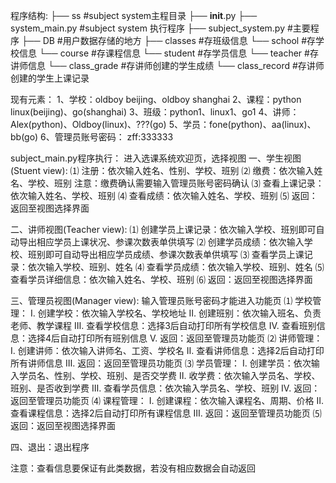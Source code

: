 程序结构:
├── ss                      #subject system主程目录
    ├── __init__.py
    ├── system_main.py      #subject system 执行程序
    ├── subject_system.py   #主要程序
    ├── DB                  #用户数据存储的地方
        ├── classes         #存班级信息
        └── school          #存学校信息
        └── course          #存课程信息
        └── student         #存学员信息
        └── teacher         #存讲师信息
        └── class_grade     #存讲师创建的学生成绩
        └── class_record    #存讲师创建的学生上课记录

现有元素：
1、学校：oldboy beijing、oldboy shanghai
2、课程：python  linux(beijing)、go(shanghai)
3、班级：python1、linux1、go1
4、讲师：Alex(python)、Oldboy(linux)、???(go)
5、学员：fone(python)、aa(linux)、bb(go)
6、管理员账号密码：   zff:333333


subject_main.py程序执行：
进入选课系统欢迎页，选择视图
一、学生视图(Stuent view):
⑴ 注册：依次输入姓名、性别、学校、班别
⑵ 缴费：依次输入姓名、学校、班别
   注意：缴费确认需要输入管理员账号密码确认
⑶ 查看上课记录：依次输入姓名、学校、班别
⑷ 查看成绩：依次输入姓名、学校、班别
⑸ 返回：返回至视图选择界面

二、讲师视图(Teacher view):
⑴ 创建学员上课记录：依次输入学校、班别即可自动导出相应学员上课状况、参课次数表单供填写
⑵ 创建学员成绩：依次输入学校、班别即可自动导出相应学员成绩、参课次数表单供填写
⑶ 查看学员上课记录：依次输入学校、班别、姓名
⑷ 查看学员成绩：依次输入学校、班别、姓名
⑸ 查看学员详细信息：依次输入姓名、学校、班别
⑹ 返回：返回至视图选择界面

三、管理员视图(Manager view):
输入管理员账号密码才能进入功能页
⑴ 学校管理：
Ⅰ. 创建学校：依次输入学校名、学校地址
Ⅱ. 创建班别：依次输入班名、负责老师、教学课程
Ⅲ. 查看学校信息：选择3后自动打印所有学校信息
Ⅳ. 查看班别信息：选择4后自动打印所有班别信息
Ⅴ. 返回：返回至管理员功能页
⑵ 讲师管理：
Ⅰ. 创建讲师：依次输入讲师名、工资、学校名
Ⅱ. 查看讲师信息：选择2后自动打印所有讲师信息
Ⅲ. 返回：返回至管理员功能页
⑶ 学员管理：
Ⅰ. 创建学员：依次输入学员名、性别、学校、班别、是否交学费
Ⅱ. 收学费：依次输入学员名、学校、班别、是否收到学费
Ⅲ. 查看学员信息：依次输入学员名、学校、班别
Ⅳ. 返回：返回至管理员功能页
⑷ 课程管理：
Ⅰ. 创建课程：依次输入课程名、周期、价格
Ⅱ. 查看课程信息：选择2后自动打印所有课程信息
Ⅲ. 返回：返回至管理员功能页
⑸ 返回：返回至视图选择界面

四、退出：退出程序

注意：查看信息要保证有此类数据，若没有相应数据会自动返回